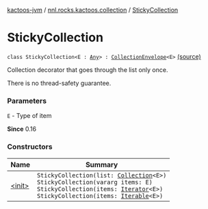 [kactoos-jvm](../../index.md) / [nnl.rocks.kactoos.collection](../index.md) / [StickyCollection](.)

# StickyCollection

`class StickyCollection<E : `[`Any`](https://kotlinlang.org/api/latest/jvm/stdlib/kotlin/-any/index.html)`> : `[`CollectionEnvelope`](../-collection-envelope/index.md)`<E>` [(source)](https://github.com/neonailol/kactoos/blob/master/kactoos-jvm/src/main/kotlin/nnl/rocks/kactoos/collection/StickyCollection.kt#L17)

Collection decorator that goes through the list only once.

There is no thread-safety guarantee.

### Parameters

`E` - Type of item

**Since**
0.16

### Constructors

| Name | Summary |
|---|---|
| [&lt;init&gt;](-init-.md) | `StickyCollection(list: `[`Collection`](https://kotlinlang.org/api/latest/jvm/stdlib/kotlin.collections/-collection/index.html)`<E>)`<br>`StickyCollection(vararg items: E)`<br>`StickyCollection(items: `[`Iterator`](https://kotlinlang.org/api/latest/jvm/stdlib/kotlin.collections/-iterator/index.html)`<E>)`<br>`StickyCollection(items: `[`Iterable`](https://kotlinlang.org/api/latest/jvm/stdlib/kotlin.collections/-iterable/index.html)`<E>)` |

